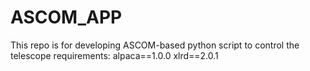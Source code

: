 # ASCOM_APP
This repo is for developing ASCOM-based python script to control the telescope
requirements:
alpaca==1.0.0
xlrd==2.0.1

